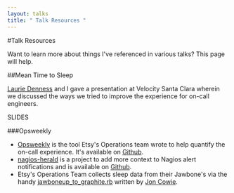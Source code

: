 ```yaml
---
layout: talks
title: " Talk Resources "
---
```


#Talk Resources

Want to learn more about things I've referenced in various talks? This page will help.

##Mean Time to Sleep

[Laurie Denness](https://twitter.com/lozzd) and I gave a presentation at Velocity Santa Clara wherein we discussed the ways we tried to improve
the experience for on-call engineers.

SLIDES

###Opsweekly

* [Opsweekly](http://codeascraft.com/2014/06/19/opsweekly-measuring-on-call-experience-with-alert-classification/)
is the tool Etsy's Operations team wrote to help quantify the on-call experience.
It's available on [Github](https://github.com/etsy/opsweekly).
* [nagios-herald](http://codeascraft.com/2014/06/06/introducing-nagios-herald/) is a
project to add more context to Nagios alert notifications and is available on
[Github](https://github.com/etsy/nagios-herald).
* Etsy's Operations Team collects sleep data from their Jawbone's via the handy
[jawboneup\_to\_graphite.rb](https://github.com/jonlives/jawboneup_to_graphite)
written by [Jon Cowie](https://twitter.com/jonlives).
